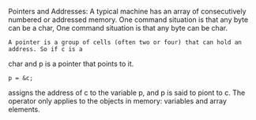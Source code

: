 
Pointers and Addresses:
	A typical machine has an array of consecutively numbered or addressed memory. One
command situation is that any byte can be a char, One command situation is that any byte can
be char.

	A pointer is a group of cells (often two or four) that can hold an address. So if c is a
char and p is a pointer that points to it. 

	p = &c;

assigns the address of c to the variable p, and p is said to piont to c. The  operator only
applies to the objects in memory: variables and array elements.

